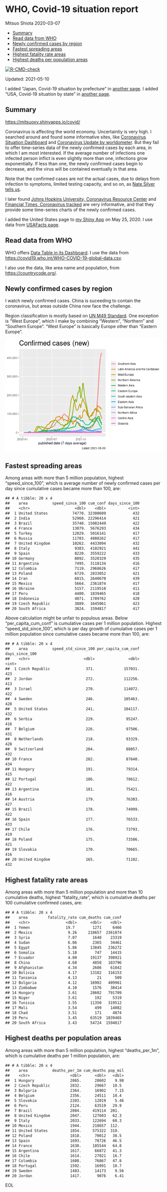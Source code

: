 WHO, Covid-19 situation report
================
Mitsuo Shiota
2020-03-07

-   [Summary](#summary)
-   [Read data from WHO](#read-data-from-who)
-   [Newly confirmed cases by region](#newly-confirmed-cases-by-region)
-   [Fastest spreading areas](#fastest-spreading-areas)
-   [Highest fatality rate areas](#highest-fatality-rate-areas)
-   [Highest deaths per population
    areas](#highest-deaths-per-population-areas)

<!-- badges: start -->

[![R-CMD-check](https://github.com/mitsuoxv/covid/workflows/R-CMD-check/badge.svg)](https://github.com/mitsuoxv/covid/actions)
<!-- badges: end -->

Updated: 2021-05-10

I added “Japan, Covid-19 situation by prefecture” in [another
page](Japan.md). I added “USA, Covid-19 situation by state” in [another
page](USA.md).

## Summary

<https://mitsuoxv.shinyapps.io/covid/>

Coronavirus is affecting the world economy. Uncertaintiy is very high. I
searched around and found some informative sites, like [Coronavirus
Situation
Dashboard](https://who.maps.arcgis.com/apps/opsdashboard/index.html#/c88e37cfc43b4ed3baf977d77e4a0667)
and [Coronavirus Update by
worldometer](https://www.worldometers.info/coronavirus/). But they fail
to offer time-series data of the newly confirmed cases by each area, in
which I am most interested. If the average number of infections one
infected person inflict is even slightly more than one, infections grow
exponentially. If less than one, the newly confirmed cases begin to
decrease, and the virus will be contained eventually in that area.

Note that the confirmed cases are not the actual cases, due to delays
from infection to symptoms, limited testing capacity, and so on, as
[Nate Silver tells
us](https://fivethirtyeight.com/features/coronavirus-case-counts-are-meaningless/).

I later found [Johns Hopkins University, Coronavirus Resource
Center](https://coronavirus.jhu.edu/) and [Financial Times, Coronavirus
tracked](https://www.ft.com/content/a26fbf7e-48f8-11ea-aeb3-955839e06441)
are very informative, and that they provide some time-series charts of
the newly confirmed cases.

I added the United States page to [my Shiny
App](https://mitsuoxv.shinyapps.io/covid/) on May 25, 2020. I use data
from [USAFacts
page](https://usafacts.org/visualizations/coronavirus-covid-19-spread-map/).

## Read data from WHO

WHO offers [Data Table in its Dashboard](https://covid19.who.int/table).
I use the data from
<https://covid19.who.int/WHO-COVID-19-global-data.csv>.

I also use the data, like area name and population, from
<https://countrycode.org/>.

## Newly confirmed cases by region

I watch newly confirmed cases. China is suceeding to contain the
coronavirus, but areas outside China now face the challenge.

Region classification is mostly based on [UN M49
Standard](https://unstats.un.org/unsd/methodology/m49/). One exception
is “West Europe”, which I make by combining “Western”, “Northern” and
“Southern Europe”. “West Europe” is basically Europe other than “Eastern
Europe”.

![](README_files/figure-gfm/chart-1.png)<!-- -->

## Fastest spreading areas

Among areas with more than 5 million population, highest
“speed\_since\_100”, which is average number of newly confirmed cases
per day since cumulative cases became more than 100, are:

    ## # A tibble: 20 x 4
    ##    area           speed_since_100 cum_conf days_since_100
    ##    <chr>                    <dbl>    <dbl>          <int>
    ##  1 United States           74770. 32300609            432
    ##  2 India                   52960. 22296414            421
    ##  3 Brazil                  35740. 15082449            422
    ##  4 France                  13079.  5676293            434
    ##  5 Turkey                  12029.  5016141            417
    ##  6 Russia                  11703.  4880262            417
    ##  7 United Kingdom          10262.  4433094            432
    ##  8 Italy                    9303.  4102921            441
    ##  9 Spain                    8220.  3559222            433
    ## 10 Germany                  8092.  3520329            435
    ## 11 Argentina                7495.  3118134            416
    ## 12 Colombia                 7119.  2968626            417
    ## 13 Poland                   6729.  2833052            421
    ## 14 Iran                     6015.  2640670            439
    ## 15 Mexico                   5664.  2361874            417
    ## 16 Ukraine                  5157.  2119510            411
    ## 17 Peru                     4400.  1839465            418
    ## 18 Indonesia                4071.  1709762            420
    ## 19 Czech Republic           3889.  1645061            423
    ## 20 South Africa             3824.  1594817            417

Above calculation might be unfair to populous areas. Below
“per\_capita\_cum\_conf” is cumulative cases per 1 million population.
Highest “speed\_std\_since\_100”, which is per day growth of cumulative
cases per 1 million population since cumulative cases became more than
100, are:

    ## # A tibble: 20 x 4
    ##    area           speed_std_since_100 per_capita_cum_conf days_since_100
    ##    <chr>                        <dbl>               <dbl>          <int>
    ##  1 Czech Republic                371.             157031.            423
    ##  2 Jordan                        272.             112256.            413
    ##  3 Israel                        270.             114072.            422
    ##  4 Sweden                        246.             105463.            428
    ##  5 United States                 241.             104117.            432
    ##  6 Serbia                        229.              95247.            416
    ##  7 Belgium                       226.              97506.            431
    ##  8 Netherlands                   218.              93329.            428
    ##  9 Switzerland                   204.              88057.            432
    ## 10 France                        202.              87640.            434
    ## 11 Hungary                       191.              79314.            415
    ## 12 Portugal                      186.              78612.            422
    ## 13 Argentina                     181.              75421.            416
    ## 14 Austria                       179.              76303.            427
    ## 15 Brazil                        178.              74999.            422
    ## 16 Spain                         177.              76533.            433
    ## 17 Chile                         176.              73793.            419
    ## 18 Poland                        175.              73586.            421
    ## 19 Slovakia                      170.              70665.            416
    ## 20 United Kingdom                165.              71102.            432

## Highest fatality rate areas

Among areas with more than 5 million population and more than 10
cumulative deaths, highest “fatality\_rate”, which is cumulative deaths
per 100 cumulative confirmed cases, are:

    ## # A tibble: 20 x 4
    ##    area         fatality_rate cum_deaths cum_conf
    ##    <chr>                <dbl>      <dbl>    <dbl>
    ##  1 Yemen                19.7        1271     6466
    ##  2 Mexico                9.26     218657  2361874
    ##  3 Syria                 7.07       1648    23319
    ##  4 Sudan                 6.86       2365    34461
    ##  5 Egypt                 5.86      13845   236272
    ##  6 Somalia               5.18        747    14415
    ##  7 Ecuador               4.80      19137   398921
    ##  8 China                 4.68       4858   103796
    ##  9 Afghanistan           4.34       2686    61842
    ## 10 Bolivia               4.17      13182   316153
    ## 11 Tanzania              4.13         21      509
    ## 12 Bulgaria              4.12      16902   409961
    ## 13 Zimbabwe              4.10       1576    38414
    ## 14 Hungary               3.61      28602   791709
    ## 15 Niger                 3.61        192     5319
    ## 16 Tunisia               3.55      11350   319512
    ## 17 Mali                  3.54        499    14082
    ## 18 Chad                  3.51        171     4874
    ## 19 Peru                  3.45      63519  1839465
    ## 20 South Africa          3.43      54724  1594817

## Highest deaths per population areas

Among areas with more than 5 million population, highest
“deaths\_per\_1m”, which is cumulative deaths per 1 million population,
are:

    ## # A tibble: 20 x 4
    ##    area           deaths_per_1m cum_deaths pop_mil
    ##    <chr>                  <dbl>      <dbl>   <dbl>
    ##  1 Hungary                2865.      28602    9.98
    ##  2 Czech Republic         2832.      29667   10.5 
    ##  3 Bulgaria               2364.      16902    7.15
    ##  4 Belgium                2356.      24511   10.4 
    ##  5 Slovakia               2203.      12019    5.46
    ##  6 Peru                   2124.      63519   29.9 
    ##  7 Brazil                 2084.     419114  201.  
    ##  8 United Kingdom         2047.     127603   62.3 
    ##  9 Italy                  2033.     122694   60.3 
    ## 10 Mexico                 1944.     218657  112.  
    ## 11 United States          1854.     575322  310.  
    ## 12 Poland                 1818.      70012   38.5 
    ## 13 Spain                  1693.      78726   46.5 
    ## 14 France                 1630.     105544   64.8 
    ## 15 Argentina              1617.      66872   41.3 
    ## 16 Chile                  1614.      27021   16.7 
    ## 17 Colombia               1608.      76867   47.8 
    ## 18 Portugal               1592.      16991   10.7 
    ## 19 Sweden                 1483.      14173    9.56
    ## 20 Jordan                 1417.       9076    6.41

EOL
